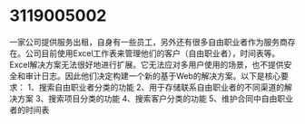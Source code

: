 # 3119005002
一家公司提供服务出租，自身有一些员工，另外还有很多自由职业者作为服务商存在。公司目前使用Excel工作表来管理他们的客户（自由职业者），时间表等。Excel解决方案无法很好地进行扩展。它无法应对多用户使用的场景，也不提供安全和审计日志。因此他们决定构建一个新的基于Web的解决方案。以下是核心要求：
1、搜索自由职业者分类的功能
2、用于存储联系自由职业者的不同渠道的解决方案
3、搜索项目分类的功能
4、搜索客户分类的功能
5、维护合同中自由职业者的时间表
